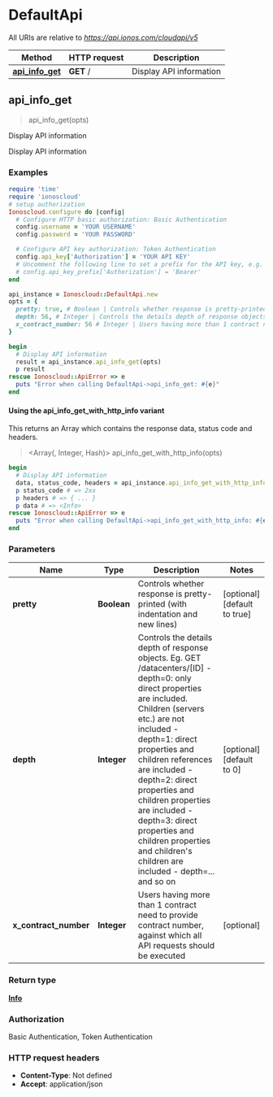 # DefaultApi

All URIs are relative to *https://api.ionos.com/cloudapi/v5*

| Method | HTTP request | Description |
| ------ | ------------ | ----------- |
| [**api_info_get**](DefaultApi.md#api_info_get) | **GET** / | Display API information |


## api_info_get

> <Info> api_info_get(opts)

Display API information

Display API information

### Examples

```ruby
require 'time'
require 'ionoscloud'
# setup authorization
Ionoscloud.configure do |config|
  # Configure HTTP basic authorization: Basic Authentication
  config.username = 'YOUR USERNAME'
  config.password = 'YOUR PASSWORD'

  # Configure API key authorization: Token Authentication
  config.api_key['Authorization'] = 'YOUR API KEY'
  # Uncomment the following line to set a prefix for the API key, e.g. 'Bearer' (defaults to nil)
  # config.api_key_prefix['Authorization'] = 'Bearer'
end

api_instance = Ionoscloud::DefaultApi.new
opts = {
  pretty: true, # Boolean | Controls whether response is pretty-printed (with indentation and new lines)
  depth: 56, # Integer | Controls the details depth of response objects.  Eg. GET /datacenters/[ID]  - depth=0: only direct properties are included. Children (servers etc.) are not included  - depth=1: direct properties and children references are included  - depth=2: direct properties and children properties are included  - depth=3: direct properties and children properties and children's children are included  - depth=... and so on
  x_contract_number: 56 # Integer | Users having more than 1 contract need to provide contract number, against which all API requests should be executed
}

begin
  # Display API information
  result = api_instance.api_info_get(opts)
  p result
rescue Ionoscloud::ApiError => e
  puts "Error when calling DefaultApi->api_info_get: #{e}"
end
```

#### Using the api_info_get_with_http_info variant

This returns an Array which contains the response data, status code and headers.

> <Array(<Info>, Integer, Hash)> api_info_get_with_http_info(opts)

```ruby
begin
  # Display API information
  data, status_code, headers = api_instance.api_info_get_with_http_info(opts)
  p status_code # => 2xx
  p headers # => { ... }
  p data # => <Info>
rescue Ionoscloud::ApiError => e
  puts "Error when calling DefaultApi->api_info_get_with_http_info: #{e}"
end
```

### Parameters

| Name | Type | Description | Notes |
| ---- | ---- | ----------- | ----- |
| **pretty** | **Boolean** | Controls whether response is pretty-printed (with indentation and new lines) | [optional][default to true] |
| **depth** | **Integer** | Controls the details depth of response objects.  Eg. GET /datacenters/[ID]  - depth&#x3D;0: only direct properties are included. Children (servers etc.) are not included  - depth&#x3D;1: direct properties and children references are included  - depth&#x3D;2: direct properties and children properties are included  - depth&#x3D;3: direct properties and children properties and children&#39;s children are included  - depth&#x3D;... and so on | [optional][default to 0] |
| **x_contract_number** | **Integer** | Users having more than 1 contract need to provide contract number, against which all API requests should be executed | [optional] |

### Return type

[**Info**](Info.md)

### Authorization

Basic Authentication, Token Authentication

### HTTP request headers

- **Content-Type**: Not defined
- **Accept**: application/json

